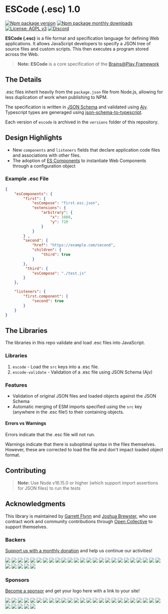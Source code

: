 # ESCode (.esc) 1.0
[![Npm package version](https://badgen.net/npm/v/escode)](https://npmjs.com/package/escode)
[![Npm package monthly downloads](https://badgen.net/npm/dm/escode)](https://npmjs.ccom/package/escode)
[![License: AGPL v3](https://img.shields.io/badge/license-AGPL_v3-blue.svg)](https://www.gnu.org/licenses/agpl-3.0)
[![Discord](https://img.shields.io/badge/community-discord-7289da.svg?sanitize=true)](https://discord.gg/CDxskSh9ZB)

**ESCode (.esc)** is a file format and specification language for defining Web applications. It allows JavaScript developers to specify a JSON tree of source files and custom scripts. This then executes a program stored across the Web.

> **Note:** **ESCode** is a core specification of the [Brains@Play Framework](https://github.com/brainsatplay/brainsatplay)

## The Details
.esc files inherit heavily from the `package.json` file from Node.js, allowing for less duplication of work when publishing to NPM.

The specification is written in [JSON Schema](https://json-schema.org/) and validated using [Ajv](https://ajv.js.org/). Typescript types are generaged using [json-schema-to-typescript](https://www.npmjs.com/package/json-schema-to-typescript). 

Each version of `escode` is archived in the `versions` folder of this repository.

## Design Highlights
- New `components` and `listeners` fields that declare application code files and associations with other files.
- The adoption of [ES Components](https://github.com/brainsatplay/escompose) to instantiate Web Components through a configuration object

###  Example .esc File
```json
{
    "esComponents": {
        "first": {
            "esCompose": "first.esc.json",
            "extensions": {
                "arbitrary": {
                    "x": 1080,
                    "y": 720
                }
            }
        } ,
        "second": {
            "href": "https://example.com/second",
            "children": {
                "third": true
            }
        },
         "third": {
            "esCompose": "./test.js"
        } 
    },

    "listeners": {
        "first.component": {
            "second": true
        }
    }
}
```

## The Libraries
The libraries in this repo validate and load .esc files into JavaScript.

### Libraries
1. `escode` - Load the `src` keys into a .esc file.
2. `escode-validate` - Validation of a .esc file using JSON Schema (Ajv)

### Features
- Validation of original JSON files and loaded objects against the JSON Schema
- Automatic merging of ESM imports specified using the `src` key (anywhere in the .esc file!) to their containing objects.

#### Errors vs Warnings
Errors indicate that the .esc file will not run.

Warnings indicate that there is suboptimal syntax in the files themselves. However, these are corrected to load the file and don't impact loaded object format.

## Contributing
 > **Note:** Use Node v16.15.0 or higher (which support import assertions for JSON files) to run the tests

## Acknowledgments
This library is maintained by [Garrett Flynn](https://github.com/garrettmflynn) and [Joshua Brewster](https://github.com/joshbrew), who use contract work and community contributions through [Open Collective](https://opencollective.com/brainsatplay) to support themselves.

### Backers
[Support us with a monthly donation](https://opencollective.com/brainsatplay#backer) and help us continue our activities!

<a href="https://opencollective.com/brainsatplay/backer/0/website" target="_blank"><img src="https://opencollective.com/brainsatplay/backer/0/avatar.svg"></a>
<a href="https://opencollective.com/brainsatplay/backer/1/website" target="_blank"><img src="https://opencollective.com/brainsatplay/backer/1/avatar.svg"></a>
<a href="https://opencollective.com/brainsatplay/backer/2/website" target="_blank"><img src="https://opencollective.com/brainsatplay/backer/2/avatar.svg"></a>
<a href="https://opencollective.com/brainsatplay/backer/3/website" target="_blank"><img src="https://opencollective.com/brainsatplay/backer/3/avatar.svg"></a>
<a href="https://opencollective.com/brainsatplay/backer/4/website" target="_blank"><img src="https://opencollective.com/brainsatplay/backer/4/avatar.svg"></a>
<a href="https://opencollective.com/brainsatplay/backer/5/website" target="_blank"><img src="https://opencollective.com/brainsatplay/backer/5/avatar.svg"></a>
<a href="https://opencollective.com/brainsatplay/backer/6/website" target="_blank"><img src="https://opencollective.com/brainsatplay/backer/6/avatar.svg"></a>
<a href="https://opencollective.com/brainsatplay/backer/7/website" target="_blank"><img src="https://opencollective.com/brainsatplay/backer/7/avatar.svg"></a>
<a href="https://opencollective.com/brainsatplay/backer/8/website" target="_blank"><img src="https://opencollective.com/brainsatplay/backer/8/avatar.svg"></a>
<a href="https://opencollective.com/brainsatplay/backer/9/website" target="_blank"><img src="https://opencollective.com/brainsatplay/backer/9/avatar.svg"></a>
<a href="https://opencollective.com/brainsatplay/backer/10/website" target="_blank"><img src="https://opencollective.com/brainsatplay/backer/10/avatar.svg"></a>
<a href="https://opencollective.com/brainsatplay/backer/11/website" target="_blank"><img src="https://opencollective.com/brainsatplay/backer/11/avatar.svg"></a>
<a href="https://opencollective.com/brainsatplay/backer/12/website" target="_blank"><img src="https://opencollective.com/brainsatplay/backer/12/avatar.svg"></a>
<a href="https://opencollective.com/brainsatplay/backer/13/website" target="_blank"><img src="https://opencollective.com/brainsatplay/backer/13/avatar.svg"></a>
<a href="https://opencollective.com/brainsatplay/backer/14/website" target="_blank"><img src="https://opencollective.com/brainsatplay/backer/14/avatar.svg"></a>
<a href="https://opencollective.com/brainsatplay/backer/15/website" target="_blank"><img src="https://opencollective.com/brainsatplay/backer/15/avatar.svg"></a>
<a href="https://opencollective.com/brainsatplay/backer/16/website" target="_blank"><img src="https://opencollective.com/brainsatplay/backer/16/avatar.svg"></a>
<a href="https://opencollective.com/brainsatplay/backer/17/website" target="_blank"><img src="https://opencollective.com/brainsatplay/backer/17/avatar.svg"></a>
<a href="https://opencollective.com/brainsatplay/backer/18/website" target="_blank"><img src="https://opencollective.com/brainsatplay/backer/18/avatar.svg"></a>
<a href="https://opencollective.com/brainsatplay/backer/19/website" target="_blank"><img src="https://opencollective.com/brainsatplay/backer/19/avatar.svg"></a>
<a href="https://opencollective.com/brainsatplay/backer/20/website" target="_blank"><img src="https://opencollective.com/brainsatplay/backer/20/avatar.svg"></a>
<a href="https://opencollective.com/brainsatplay/backer/21/website" target="_blank"><img src="https://opencollective.com/brainsatplay/backer/21/avatar.svg"></a>
<a href="https://opencollective.com/brainsatplay/backer/22/website" target="_blank"><img src="https://opencollective.com/brainsatplay/backer/22/avatar.svg"></a>
<a href="https://opencollective.com/brainsatplay/backer/23/website" target="_blank"><img src="https://opencollective.com/brainsatplay/backer/23/avatar.svg"></a>
<a href="https://opencollective.com/brainsatplay/backer/24/website" target="_blank"><img src="https://opencollective.com/brainsatplay/backer/24/avatar.svg"></a>
<a href="https://opencollective.com/brainsatplay/backer/25/website" target="_blank"><img src="https://opencollective.com/brainsatplay/backer/25/avatar.svg"></a>
<a href="https://opencollective.com/brainsatplay/backer/26/website" target="_blank"><img src="https://opencollective.com/brainsatplay/backer/26/avatar.svg"></a>
<a href="https://opencollective.com/brainsatplay/backer/27/website" target="_blank"><img src="https://opencollective.com/brainsatplay/backer/27/avatar.svg"></a>
<a href="https://opencollective.com/brainsatplay/backer/28/website" target="_blank"><img src="https://opencollective.com/brainsatplay/backer/28/avatar.svg"></a>
<a href="https://opencollective.com/brainsatplay/backer/29/website" target="_blank"><img src="https://opencollective.com/brainsatplay/backer/29/avatar.svg"></a>

### Sponsors

[Become a sponsor](https://opencollective.com/brainsatplay#sponsor) and get your logo here with a link to your site!

<a href="https://opencollective.com/brainsatplay/sponsor/0/website" target="_blank"><img src="https://opencollective.com/brainsatplay/sponsor/0/avatar.svg"></a>
<a href="https://opencollective.com/brainsatplay/sponsor/1/website" target="_blank"><img src="https://opencollective.com/brainsatplay/sponsor/1/avatar.svg"></a>
<a href="https://opencollective.com/brainsatplay/sponsor/2/website" target="_blank"><img src="https://opencollective.com/brainsatplay/sponsor/2/avatar.svg"></a>
<a href="https://opencollective.com/brainsatplay/sponsor/3/website" target="_blank"><img src="https://opencollective.com/brainsatplay/sponsor/3/avatar.svg"></a>
<a href="https://opencollective.com/brainsatplay/sponsor/4/website" target="_blank"><img src="https://opencollective.com/brainsatplay/sponsor/4/avatar.svg"></a>
<a href="https://opencollective.com/brainsatplay/sponsor/5/website" target="_blank"><img src="https://opencollective.com/brainsatplay/sponsor/5/avatar.svg"></a>
<a href="https://opencollective.com/brainsatplay/sponsor/6/website" target="_blank"><img src="https://opencollective.com/brainsatplay/sponsor/6/avatar.svg"></a>
<a href="https://opencollective.com/brainsatplay/sponsor/7/website" target="_blank"><img src="https://opencollective.com/brainsatplay/sponsor/7/avatar.svg"></a>
<a href="https://opencollective.com/brainsatplay/sponsor/8/website" target="_blank"><img src="https://opencollective.com/brainsatplay/sponsor/8/avatar.svg"></a>
<a href="https://opencollective.com/brainsatplay/sponsor/9/website" target="_blank"><img src="https://opencollective.com/brainsatplay/sponsor/9/avatar.svg"></a>
<a href="https://opencollective.com/brainsatplay/sponsor/10/website" target="_blank"><img src="https://opencollective.com/brainsatplay/sponsor/10/avatar.svg"></a>
<a href="https://opencollective.com/brainsatplay/sponsor/11/website" target="_blank"><img src="https://opencollective.com/brainsatplay/sponsor/11/avatar.svg"></a>
<a href="https://opencollective.com/brainsatplay/sponsor/12/website" target="_blank"><img src="https://opencollective.com/brainsatplay/sponsor/12/avatar.svg"></a>
<a href="https://opencollective.com/brainsatplay/sponsor/13/website" target="_blank"><img src="https://opencollective.com/brainsatplay/sponsor/13/avatar.svg"></a>
<a href="https://opencollective.com/brainsatplay/sponsor/14/website" target="_blank"><img src="https://opencollective.com/brainsatplay/sponsor/14/avatar.svg"></a>
<a href="https://opencollective.com/brainsatplay/sponsor/15/website" target="_blank"><img src="https://opencollective.com/brainsatplay/sponsor/15/avatar.svg"></a>
<a href="https://opencollective.com/brainsatplay/sponsor/16/website" target="_blank"><img src="https://opencollective.com/brainsatplay/sponsor/16/avatar.svg"></a>
<a href="https://opencollective.com/brainsatplay/sponsor/17/website" target="_blank"><img src="https://opencollective.com/brainsatplay/sponsor/17/avatar.svg"></a>
<a href="https://opencollective.com/brainsatplay/sponsor/18/website" target="_blank"><img src="https://opencollective.com/brainsatplay/sponsor/18/avatar.svg"></a>
<a href="https://opencollective.com/brainsatplay/sponsor/19/website" target="_blank"><img src="https://opencollective.com/brainsatplay/sponsor/19/avatar.svg"></a>
<a href="https://opencollective.com/brainsatplay/sponsor/20/website" target="_blank"><img src="https://opencollective.com/brainsatplay/sponsor/20/avatar.svg"></a>
<a href="https://opencollective.com/brainsatplay/sponsor/21/website" target="_blank"><img src="https://opencollective.com/brainsatplay/sponsor/21/avatar.svg"></a>
<a href="https://opencollective.com/brainsatplay/sponsor/22/website" target="_blank"><img src="https://opencollective.com/brainsatplay/sponsor/22/avatar.svg"></a>
<a href="https://opencollective.com/brainsatplay/sponsor/23/website" target="_blank"><img src="https://opencollective.com/brainsatplay/sponsor/23/avatar.svg"></a>
<a href="https://opencollective.com/brainsatplay/sponsor/24/website" target="_blank"><img src="https://opencollective.com/brainsatplay/sponsor/24/avatar.svg"></a>
<a href="https://opencollective.com/brainsatplay/sponsor/25/website" target="_blank"><img src="https://opencollective.com/brainsatplay/sponsor/25/avatar.svg"></a>
<a href="https://opencollective.com/brainsatplay/sponsor/26/website" target="_blank"><img src="https://opencollective.com/brainsatplay/sponsor/26/avatar.svg"></a>
<a href="https://opencollective.com/brainsatplay/sponsor/27/website" target="_blank"><img src="https://opencollective.com/brainsatplay/sponsor/27/avatar.svg"></a>
<a href="https://opencollective.com/brainsatplay/sponsor/28/website" target="_blank"><img src="https://opencollective.com/brainsatplay/sponsor/28/avatar.svg"></a>
<a href="https://opencollective.com/brainsatplay/sponsor/29/website" target="_blank"><img src="https://opencollective.com/brainsatplay/sponsor/29/avatar.svg"></a>

[brainsatplay]:(https://github.com/brainsatplay)
[graphscript]:(https://github.com/brainsatplay/graphscript)
[visualscript]:(https://github.com/brainsatplay/visualscript)